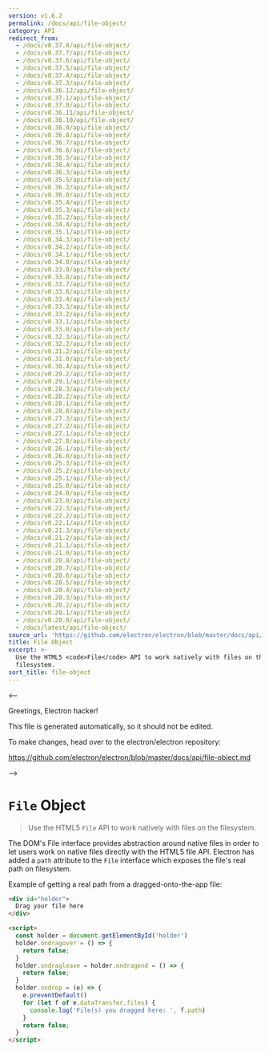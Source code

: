 ```yaml
---
version: v1.6.2
permalink: /docs/api/file-object/
category: API
redirect_from:
  - /docs/v0.37.8/api/file-object/
  - /docs/v0.37.7/api/file-object/
  - /docs/v0.37.6/api/file-object/
  - /docs/v0.37.5/api/file-object/
  - /docs/v0.37.4/api/file-object/
  - /docs/v0.37.3/api/file-object/
  - /docs/v0.36.12/api/file-object/
  - /docs/v0.37.1/api/file-object/
  - /docs/v0.37.0/api/file-object/
  - /docs/v0.36.11/api/file-object/
  - /docs/v0.36.10/api/file-object/
  - /docs/v0.36.9/api/file-object/
  - /docs/v0.36.8/api/file-object/
  - /docs/v0.36.7/api/file-object/
  - /docs/v0.36.6/api/file-object/
  - /docs/v0.36.5/api/file-object/
  - /docs/v0.36.4/api/file-object/
  - /docs/v0.36.3/api/file-object/
  - /docs/v0.35.5/api/file-object/
  - /docs/v0.36.2/api/file-object/
  - /docs/v0.36.0/api/file-object/
  - /docs/v0.35.4/api/file-object/
  - /docs/v0.35.3/api/file-object/
  - /docs/v0.35.2/api/file-object/
  - /docs/v0.34.4/api/file-object/
  - /docs/v0.35.1/api/file-object/
  - /docs/v0.34.3/api/file-object/
  - /docs/v0.34.2/api/file-object/
  - /docs/v0.34.1/api/file-object/
  - /docs/v0.34.0/api/file-object/
  - /docs/v0.33.9/api/file-object/
  - /docs/v0.33.8/api/file-object/
  - /docs/v0.33.7/api/file-object/
  - /docs/v0.33.6/api/file-object/
  - /docs/v0.33.4/api/file-object/
  - /docs/v0.33.3/api/file-object/
  - /docs/v0.33.2/api/file-object/
  - /docs/v0.33.1/api/file-object/
  - /docs/v0.33.0/api/file-object/
  - /docs/v0.32.3/api/file-object/
  - /docs/v0.32.2/api/file-object/
  - /docs/v0.31.2/api/file-object/
  - /docs/v0.31.0/api/file-object/
  - /docs/v0.30.4/api/file-object/
  - /docs/v0.29.2/api/file-object/
  - /docs/v0.29.1/api/file-object/
  - /docs/v0.28.3/api/file-object/
  - /docs/v0.28.2/api/file-object/
  - /docs/v0.28.1/api/file-object/
  - /docs/v0.28.0/api/file-object/
  - /docs/v0.27.3/api/file-object/
  - /docs/v0.27.2/api/file-object/
  - /docs/v0.27.1/api/file-object/
  - /docs/v0.27.0/api/file-object/
  - /docs/v0.26.1/api/file-object/
  - /docs/v0.26.0/api/file-object/
  - /docs/v0.25.3/api/file-object/
  - /docs/v0.25.2/api/file-object/
  - /docs/v0.25.1/api/file-object/
  - /docs/v0.25.0/api/file-object/
  - /docs/v0.24.0/api/file-object/
  - /docs/v0.23.0/api/file-object/
  - /docs/v0.22.3/api/file-object/
  - /docs/v0.22.2/api/file-object/
  - /docs/v0.22.1/api/file-object/
  - /docs/v0.21.3/api/file-object/
  - /docs/v0.21.2/api/file-object/
  - /docs/v0.21.1/api/file-object/
  - /docs/v0.21.0/api/file-object/
  - /docs/v0.20.8/api/file-object/
  - /docs/v0.20.7/api/file-object/
  - /docs/v0.20.6/api/file-object/
  - /docs/v0.20.5/api/file-object/
  - /docs/v0.20.4/api/file-object/
  - /docs/v0.20.3/api/file-object/
  - /docs/v0.20.2/api/file-object/
  - /docs/v0.20.1/api/file-object/
  - /docs/v0.20.0/api/file-object/
  - /docs/latest/api/file-object/
source_url: 'https://github.com/electron/electron/blob/master/docs/api/file-object.md'
title: File Object
excerpt: >-
  Use the HTML5 <code>File</code> API to work natively with files on the
  filesystem.
sort_title: file-object
---
```



<--

Greetings, Electron hacker!

This file is generated automatically, so it should not be edited.

To make changes, head over to the electron/electron repository:

https://github.com/electron/electron/blob/master/docs/api/file-object.md

-->

# `File` Object

> Use the HTML5 `File` API to work natively with files on the filesystem.

The DOM's File interface provides abstraction around native files in order to let users work on native files directly with the HTML5 file API. Electron has added a `path` attribute to the `File` interface which exposes the file's real path on filesystem.

Example of getting a real path from a dragged-onto-the-app file:

```html
<div id="holder">
  Drag your file here
</div>

<script>
  const holder = document.getElementById('holder')
  holder.ondragover = () => {
    return false;
  }
  holder.ondragleave = holder.ondragend = () => {
    return false;
  }
  holder.ondrop = (e) => {
    e.preventDefault()
    for (let f of e.dataTransfer.files) {
      console.log('File(s) you dragged here: ', f.path)
    }
    return false;
  }
</script>
```
